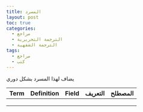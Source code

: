 ```yaml
---
title: المسرد
layout: post
toc: true
categories:
  - مراجع
  - الترجمة التحريرية
  - الترجمة الشفهية
tags:
  - مراجع
  - كتب
---
```


يضاف لهذا المسرد بشكل دوري

| Term | Definition | Field | التعريف | المصطلح |
|------|------------|-------|---------|---------|
|      |            |       |         |         |
|      |            |       |         |         |
|      |            |       |         |         |